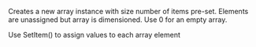 ﻿Creates a new array instance with size number of items pre-set. Elements are unassigned but array is dimensioned. Use 0 for an empty array.Use SetItem() to assign values to each array element